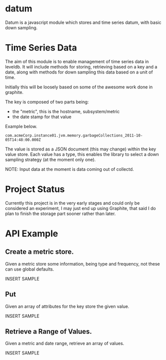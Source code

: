 # datum

Datum is a javascript module which stores and time series datum, with basic down sampling.


# Time Series Data

The aim of this module is to enable management of time series data in leveldb. It will include methods for
storing, retrieving based on a key and a date, along with methods for down sampling this data based on a unit of time.

Initially this will be loosely based on some of the awesome work done in graphite.

The key is composed of two parts being:

* the "metric", this is the hostname, subsystem/metric
* the date stamp for that value

Example below.

```
com.acmeCorp.instance01.jvm.memory.garbageCollections_2011-10-05T14:48:00.000Z
```

The value is stored as a JSON document (this may change) within the key value store. Each value has a type, this enables
the library to select a down sampling strategy (at the moment only one).

NOTE: Input data at the moment is data coming out of collectd.

# Project Status

Currently this project is in the very early stages and could only be considered an experiment, I may just end up using
Graphite, that said I do plan to finish the storage part sooner rather than later.

# API Example

## Create a metric store.

Given a metric store some information, being type and frequency, not these can use global defaults.

INSERT SAMPLE

## Put

Given an array of attributes for the key store the given value.

INSERT SAMPLE

## Retrieve a Range of Values.

Given a metric and date range, retrieve an array of values.

INSERT SAMPLE